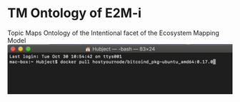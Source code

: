 TM Ontology of E2M-i
==

Topic Maps Ontology of the Intentional facet of the Ecosystem Mapping Model
![TM Ontology](https://github.com/babonet13/Images/blob/master/Portainer/LinuxCommandLine.png)
